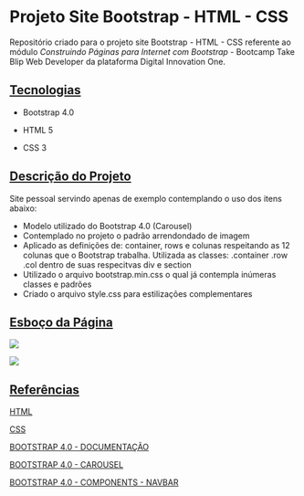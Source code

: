 # Projeto Site Bootstrap - HTML - CSS

Repositório criado para o projeto site Bootstrap - HTML - CSS referente ao módulo *Construindo Páginas para Internet com Bootstrap* - Bootcamp Take Blip Web Developer da plataforma Digital Innovation One.



## <u>Tecnologias</u>

- Bootstrap 4.0

- HTML 5

- CSS 3



## <u>Descrição do Projeto</u>

Site pessoal servindo apenas de exemplo contemplando o uso dos itens abaixo:


- Modelo utilizado do Bootstrap 4.0 (Carousel)
- Contemplado no projeto o padrão arrendondado de imagem
- Aplicado as definições de: container, rows e colunas respeitando as 12 colunas que o Bootstrap trabalha. Utilizada as classes: .container .row .col dentro de suas respecitvas div e section
- Utilizado o arquivo bootstrap.min.css o qual já contempla inúmeras classes e padrões
- Criado o arquivo style.css para estilizações complementares



## <u>Esboço da Página</u>

![](https://github.com/DavidCezar/bootcamp-takeblip-wd-dio-site-bootstrap-html-css/blob/main/Esbo%C3%A7o%20do%20Site%20-%20Parte1.jpg)

![](https://github.com/DavidCezar/bootcamp-takeblip-wd-dio-site-bootstrap-html-css/blob/main/Esbo%C3%A7o%20do%20Site%20-%20Parte2.jpg)



## <u>Referências</u>

[HTML](https://developer.mozilla.org/en-US/docs/Web/HTML)

[CSS](https://developer.mozilla.org/en-US/docs/Web/CSS)

[BOOTSTRAP 4.0 - DOCUMENTAÇÃO](https://getbootstrap.com/docs/4.0/getting-started/introduction/)

[BOOTSTRAP 4.0 - CAROUSEL](https://getbootstrap.com/docs/4.0/examples/carousel/)

[BOOTSTRAP 4.0 - COMPONENTS - NAVBAR](https://getbootstrap.com/docs/4.0/components/navbar/)
